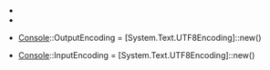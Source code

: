 - [Console]::OutputEncoding
- [Console]::InputEncoding


- [Console]::OutputEncoding = [System.Text.UTF8Encoding]::new()
- [Console]::InputEncoding = [System.Text.UTF8Encoding]::new()